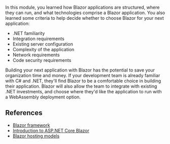 In this module, you learned how Blazor applications are structured, where they can run, and what technologies comprise a Blazor application. You also learned some criteria to help decide whether to choose Blazor for your next application:

* .NET familiarity
* Integration requirements
* Existing server configuration
* Complexity of the application
* Network requirements
* Code security requirements

Building your next application with Blazor has the potential to save your organization time and money. If your development team is already familiar with C# and .NET, they'll find Blazor to be a comfortable choice in building their application. Blazor will also allow the team to integrate with existing .NET investments, and choose where they'd like the application to run with a WebAssembly deployment option.

## References

* [Blazor framework](https://blazor.net)
* [Introduction to ASP.NET Core Blazor](/aspnet/core/blazor)
* [Blazor hosting models](/aspnet/core/blazor/hosting-models)